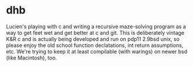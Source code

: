 dhb
===
Lucien's playing with c and writing a recursive maze-solving program as a way to get feet wet and get better at c and git.
This is deliberately vintage K&R c and is actually being developed and run on pdp11 2.9bsd unix, so please enjoy the old school function declatations, int return assumptions, etc.  We're trying to keep it at least compilable (with warings) on newer bsd (like Macintosh), too.  


